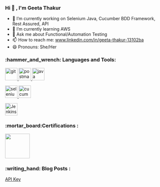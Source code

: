 ### Hi 👋 , I'm Geeta Thakur


- 🔭 I’m currently working on Selenium Java, Cucumber BDD Framework, Rest Assured, API
- 🌱 I’m currently learning AWS
- 💬 Ask me about Functional/Automation Testing
- 📫 How to reach me: www.linkedin.com/in/geeta-thakur-13102ba
- 😄 Pronouns: She/Her


<h3 align="left">:hammer_and_wrench: Languages and Tools:</h3>
<p align="left"> 
  <a href="https://git-scm.com/" target="_blank" rel="noreferrer"> <img src="https://www.vectorlogo.zone/logos/git-scm/git-scm-icon.svg" alt="git" width="40" height="40"/> </a>   
  <a href="https://postman.com" target="_blank" rel="noreferrer"> <img src="https://www.vectorlogo.zone/logos/getpostman/getpostman-icon.svg" alt="postman" width="40" height="40"/> </a> 
  <a href="https://www.java.com/en/" target="_blank" rel="noreferrer"> <img src="https://cdn.jsdelivr.net/gh/devicons/devicon@latest/icons/java/java-original-wordmark.svg" alt="java" width="40" height="40"/> </a> 
   
  <a href="https://www.selenium.dev" target="_blank" rel="noreferrer"> <img src="https://raw.githubusercontent.com/detain/svg-logos/780f25886640cef088af994181646db2f6b1a3f8/svg/selenium-logo.svg" alt="selenium" width="40" height="40"/> </a> 
  <a href="https://cucumber.io/" target="_blank" rel="noreferrer"> <img src="https://cdn.jsdelivr.net/gh/devicons/devicon@latest/icons/cucumber/cucumber-plain.svg" alt="cucumber" width="40" height="40"/> </a>
 
  <a href="https://www.jenkins.io/" target="_blank" rel="noreferrer"> <img src="https://cdn.jsdelivr.net/gh/devicons/devicon@latest/icons/jenkins/jenkins-original.svg" alt="Jenkins" width="40" height="40"/> </a>
  <h3 align="left">:mortar_board:Certifications :</h3>
  <img src="https://github.com/geeta2008/geeta2008/assets/102253992/5b8d1466-092d-4356-b505-dc756085940b" width="80" height="80"/>
  <h3 align="left">:writing_hand: Blog Posts :</h3>

[API Key](https://medium.com/@geeta.thakur2008/api-key-b33ebfe1dc49)


 

  
 
